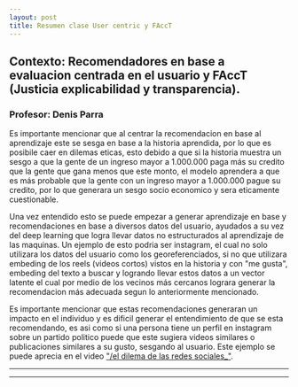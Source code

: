 ```yaml
---
layout: post
title: Resumen clase User centric y FAccT
---
```


## Contexto: Recomendadores en base a evaluacion centrada en el usuario y FAccT (Justicia explicabilidad y transparencia).
### Profesor: Denis Parra

Es importante mencionar que al centrar la recomendacion en base al aprendizaje este se sesga en base a la historia aprendida, por lo que es posibile caer en dilemas eticas, esto debido a que si la historia muestra un sesgo a que la gente de un ingreso mayor a 1.000.000 paga más su credito que la gente que gana menos que este monto, el modelo aprendera a que es más probable que la gente con un ingreso mayor a 1.000.000 pague su credito, por lo que generara un sesgo socio economico y sera eticamente cuestionable.

Una vez entendido esto se puede empezar a generar aprendizaje en base y recomendaciones en base a diversos datos del usuario, ayudados a su vez del deep learning que logra llevar datos no estructurados al aprendizaje de las maquinas. Un ejemplo de esto podria ser instagram, el cual no solo utilizara los datos del usuario como los georeferenciados, si no que utilizara embeding de los reels (videos cortos) vistos en la historia y con "me gusta", embeding del texto a buscar y logrando llevar estos datos a un vector latente el cual por medio de los vecinos más cercanos lograra generar la recomendacion más adecuada segun lo anteriormente mencionado. 

Es importante mencionar que estas recomendaciones generaran un impacto en el individuo y es dificil generar el entendimiento de que se esta recomendando, es asi como si una persona tiene un perfil en instagram sobre un partido politico puede que este sugiera videos similares o publicaciones similares a su gusto, sesgando al usuario. Este ejemplo se puede aprecia en el video ["/el dilema de las redes sociales_"](https://www.netflix.com/cl/title/81254224).

----
****
